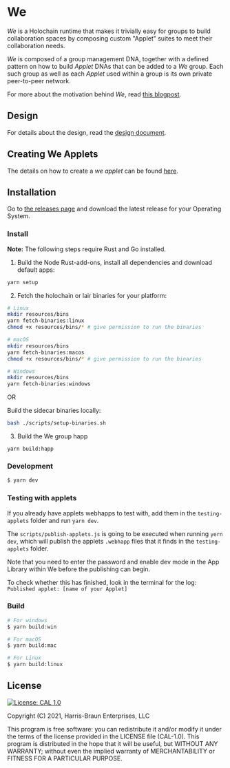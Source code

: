 # We

_We_ is a Holochain runtime that makes it trivially easy for groups to build collaboration spaces by composing custom "Applet" suites to meet their collaboration needs.

_We_ is composed of a group management DNA, together with a defined pattern on how to build _Applet_ DNAs that can be added to a _We_ group. Each such group as well as each _Applet_ used within a group is its own private peer-to-peer network.

For more about the motivation behind _We_, read [this blogpost](https://eric.harris-braun.com/blog/2022/07/26/id-390).

## Design

For details about the design, read the [design document](docs/Design.md).

## Creating We Applets

The details on how to create a _we applet_ can be found [here](docs/How-to-create-a-we-applet.md).

## Installation

Go to [the releases page](https://github.com/lightningrodlabs/we/releases) and download the latest release for your Operating System.

### Install

**Note:** The following steps require Rust and Go installed.

1. Build the Node Rust-add-ons, install all dependencies and download default apps:

```bash
yarn setup
```

2. Fetch the holochain or lair binaries for your platform:

```bash
# Linux
mkdir resources/bins
yarn fetch-binaries:linux
chmod +x resources/bins/* # give permission to run the binaries

# macOS
mkdir resources/bins
yarn fetch-binaries:macos
chmod +x resources/bins/* # give permission to run the binaries

# Windows
mkdir resources/bins
yarn fetch-binaries:windows
```

OR

Build the sidecar binaries locally:

```bash
bash ./scripts/setup-binaries.sh
```

3. Build the We group happ

```
yarn build:happ
```

### Development

```bash
$ yarn dev
```

### Testing with applets

If you already have applets webhapps to test with, add them in the `testing-applets` folder and run `yarn dev`.

The `scripts/publish-applets.js` is going to be executed when running `yern dev`, which will publish the applets `.webhapp` files that it finds in the `testing-applets` folder.

Note that you need to enter the password and enable dev mode in the App Library within We before the publishing can begin.

To check whether this has finished, look in the terminal for the log: `Published applet: [name of your Applet]`

### Build

```bash
# For windows
$ yarn build:win

# For macOS
$ yarn build:mac

# For Linux
$ yarn build:linux
```

## License

[![License: CAL 1.0](https://img.shields.io/badge/License-CAL%201.0-blue.svg)](https://github.com/holochain/cryptographic-autonomy-license)

Copyright (C) 2021, Harris-Braun Enterprises, LLC

This program is free software: you can redistribute it and/or modify it under the terms of the license
provided in the LICENSE file (CAL-1.0). This program is distributed in the hope that it will be useful,
but WITHOUT ANY WARRANTY; without even the implied warranty of MERCHANTABILITY or FITNESS FOR A PARTICULAR PURPOSE.
